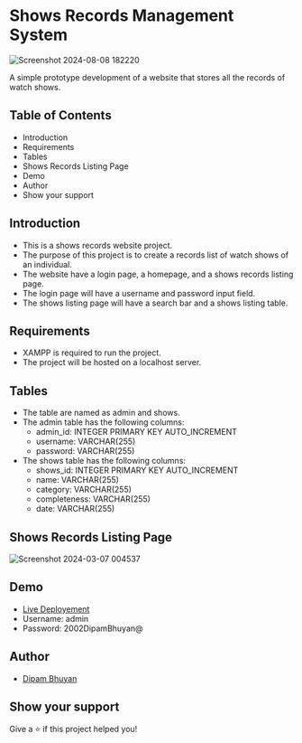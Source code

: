 # Shows Records Management System
![Screenshot 2024-08-08 182220](https://github.com/user-attachments/assets/ade0f358-a75d-4f77-8ab9-63a8d750cc8d)

A simple prototype development of a website that stores all the records of watch shows.
## Table of Contents
* Introduction
* Requirements
* Tables
* Shows Records Listing Page
* Demo
* Author
* Show your support
## Introduction
* This is a shows records website project.
* The purpose of this project is to create a records list of watch shows of an individual.
* The website have a login page, a homepage, and a shows records listing page.
* The login page will have a username and password input field.
* The shows listing page will have a search bar and a shows listing table.
## Requirements
* XAMPP is required to run the project.
* The project will be hosted on a localhost server.
## Tables
* The table are named as admin and shows.
* The admin table has the following columns:
  * admin_id: INTEGER PRIMARY KEY AUTO_INCREMENT
  * username: VARCHAR(255)
  * password: VARCHAR(255)
* The shows table has the following columns:
  * shows_id: INTEGER PRIMARY KEY AUTO_INCREMENT
  * name: VARCHAR(255)
  * category: VARCHAR(255)
  * completeness: VARCHAR(255)
  * date: VARCHAR(255)
## Shows Records Listing Page
![Screenshot 2024-03-07 004537](https://github.com/DipamBhuyan/shows.gitub.io/assets/81673711/7da814be-d943-4507-b746-3fe1321c0463)
## Demo
* [Live Deployement](https://my-records.great-site.net/)
* Username: admin
* Password: 2002DipamBhuyan@
## Author
* [Dipam Bhuyan](https://github.com/DipamBhuyan/)
## Show your support
Give a ⭐️ if this project helped you!

